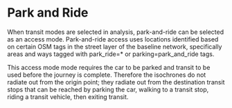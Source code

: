 # Park and Ride

When transit modes are selected in analysis, park-and-ride can be selected as an access mode. Park-and-ride access uses locations identified based on certain OSM tags in the street layer of the baseline network, specifically areas and ways tagged with park_ride=* or parking=park_and_ride tags.

This access mode mode requires the car to be parked and transit to be used before the journey is complete. Therefore the isochrones do not radiate out from the origin point; they radiate out from the destination transit stops that can be reached by parking the car, walking to a transit stop, riding a transit vehicle, then exiting transit.